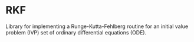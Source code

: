 RKF
===

Library for implementing a Runge-Kutta-Fehlberg routine 
for an initial value problem (IVP) set of ordinary 
differential equations (ODE).


